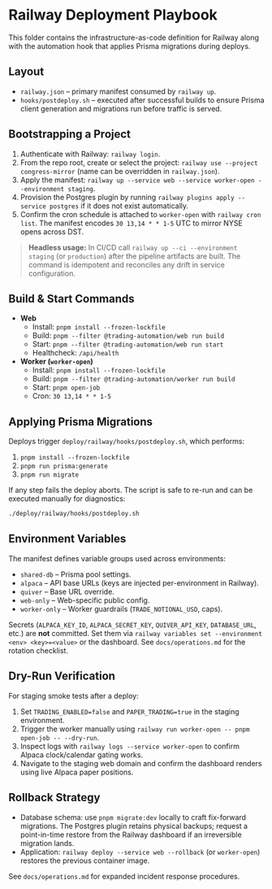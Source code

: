 # Railway Deployment Playbook

This folder contains the infrastructure-as-code definition for Railway along with the automation hook that applies Prisma migrations during deploys.

## Layout
- `railway.json` – primary manifest consumed by `railway up`.
- `hooks/postdeploy.sh` – executed after successful builds to ensure Prisma client generation and migrations run before traffic is served.

## Bootstrapping a Project
1. Authenticate with Railway: `railway login`.
2. From the repo root, create or select the project: `railway use --project congress-mirror` (name can be overridden in `railway.json`).
3. Apply the manifest: `railway up --service web --service worker-open --environment staging`.
4. Provision the Postgres plugin by running `railway plugins apply --service postgres` if it does not exist automatically.
5. Confirm the cron schedule is attached to `worker-open` with `railway cron list`. The manifest encodes `30 13,14 * * 1-5` UTC to mirror NYSE opens across DST.

> **Headless usage:** In CI/CD call `railway up --ci --environment staging` (or `production`) after the pipeline artifacts are built. The command is idempotent and reconciles any drift in service configuration.

## Build & Start Commands
- **Web**
  - Install: `pnpm install --frozen-lockfile`
  - Build: `pnpm --filter @trading-automation/web run build`
  - Start: `pnpm --filter @trading-automation/web run start`
  - Healthcheck: `/api/health`
- **Worker (`worker-open`)**
  - Install: `pnpm install --frozen-lockfile`
  - Build: `pnpm --filter @trading-automation/worker run build`
  - Start: `pnpm open-job`
  - Cron: `30 13,14 * * 1-5`

## Applying Prisma Migrations
Deploys trigger `deploy/railway/hooks/postdeploy.sh`, which performs:
1. `pnpm install --frozen-lockfile`
2. `pnpm run prisma:generate`
3. `pnpm run migrate`

If any step fails the deploy aborts. The script is safe to re-run and can be executed manually for diagnostics:

```bash
./deploy/railway/hooks/postdeploy.sh
```

## Environment Variables
The manifest defines variable groups used across environments:
- `shared-db` – Prisma pool settings.
- `alpaca` – API base URLs (keys are injected per-environment in Railway).
- `quiver` – Base URL override.
- `web-only` – Web-specific public config.
- `worker-only` – Worker guardrails (`TRADE_NOTIONAL_USD`, caps).

Secrets (`ALPACA_KEY_ID`, `ALPACA_SECRET_KEY`, `QUIVER_API_KEY`, `DATABASE_URL`, etc.) are **not** committed. Set them via `railway variables set --environment <env> <key>=<value>` or the dashboard. See `docs/operations.md` for the rotation checklist.

## Dry-Run Verification
For staging smoke tests after a deploy:
1. Set `TRADING_ENABLED=false` and `PAPER_TRADING=true` in the staging environment.
2. Trigger the worker manually using `railway run worker-open -- pnpm open-job -- --dry-run`.
3. Inspect logs with `railway logs --service worker-open` to confirm Alpaca clock/calendar gating works.
4. Navigate to the staging web domain and confirm the dashboard renders using live Alpaca paper positions.

## Rollback Strategy
- Database schema: use `pnpm migrate:dev` locally to craft fix-forward migrations. The Postgres plugin retains physical backups; request a point-in-time restore from the Railway dashboard if an irreversible migration lands.
- Application: `railway deploy --service web --rollback` (or `worker-open`) restores the previous container image.

See `docs/operations.md` for expanded incident response procedures.
